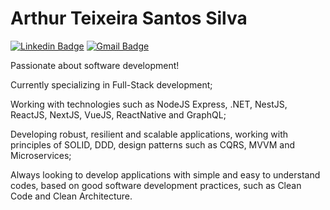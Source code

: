 # Arthur Teixeira Santos Silva

[![Linkedin Badge](https://img.shields.io/badge/-LinkedIn-blue?style=flat-square&logo=Linkedin&logoColor=white&link=https://www.linkedin.com/in/arthur-teixeira-santos-silva-167189177/)](https://www.linkedin.com/in/arthur-teixeira-santos-silva-167189177/)
[![Gmail Badge](https://img.shields.io/badge/-arthurteixeira.guts@gmail.com-00875f?style=flat-square&logo=Gmail&logoColor=white&link=mailto:arthurteixeira.guts@gmail.com)](mailto:arthurteixeira.guts@gmail.com)

Passionate about software development!

Currently specializing in Full-Stack development;

Working with technologies such as NodeJS Express, .NET, NestJS, ReactJS, NextJS, VueJS, ReactNative and GraphQL;

Developing robust, resilient and scalable applications, working with principles of SOLID, DDD, design patterns such as CQRS, MVVM and Microservices;

Always looking to develop applications with simple and easy to understand codes, based on good software development practices, such as Clean Code and Clean Architecture.
